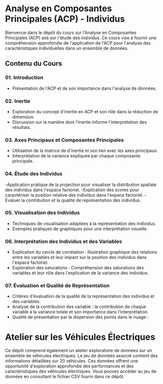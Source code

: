 # Analyse en Composantes Principales (ACP) - Individus

Bienvenue dans le dépôt du cours sur l'Analyse en Composantes Principales (ACP) axé sur l'étude des individus. Ce cours vise à fournir une compréhension approfondie de l'application de l'ACP pour l'analyse des caractéristiques individuelles dans un ensemble de données.

## Contenu du Cours

### 01. Introduction
- Présentation de l'ACP et de son importance dans l'analyse de données.

### 02. Inertie
- Exploration du concept d'inertie en ACP et son rôle dans la réduction de dimension.
- Discussion sur la manière dont l'inertie informe l'interprétation des résultats.

### 03. Axes Principaux et Composantes Principales

- Utilisation de la matrice de d'inertie et son lien avec les axes principaux.
- Interprétation de la variance expliquée par chaque composante principale.

### 04. Étude des Individus

-Application pratique de la projection pour visualiser la distribution spatiale des individus dans l'espace factoriel.
-Explication des scores pour caractériser la position relative des individus dans l'espace factoriel.
-Evaluer la contribution et la qualité de représentation des individus.

### 05. Visualisation des Individus
- Techniques de visualisation adaptées à la représentation des individus.
- Exemples pratiques de graphiques pour une interprétation visuelle.

### 06. Interprétation des Individus et des Variables
- Explication du cercle de corrélation : Illustration graphique des relations entre les variables et leur impact sur la position des individus dans l'espace factoriel.
- Exploration des saturations : Compréhension des saturations des variables et leur rôle dans l'explication de la variance des individus.

### 07. Évaluation et Qualité de Représentation
- Critères d'évaluation de la qualité de la représentation des individus et des variables.
- Analyse de la contribution des variable : la contribution de chaque variable à la variance totale et son importance dans l'interprétation.
- Qualité de présentation par la dispersion des points dans le nuage :
# Atelier sur les Véhicules Électriques

Ce dépôt comprend également un atelier exploratoire de données sur un ensemble de véhicules électriques. Le jeu de données associé contient des informations détaillées sur 20 véhicules.
Ces données offrent une opportunité d'exploration approfondie des performances et des caractéristiques des véhicules électriques. Vous pouvez accéder au jeu de données en consultant le fichier CSV fourni dans ce dépôt.
